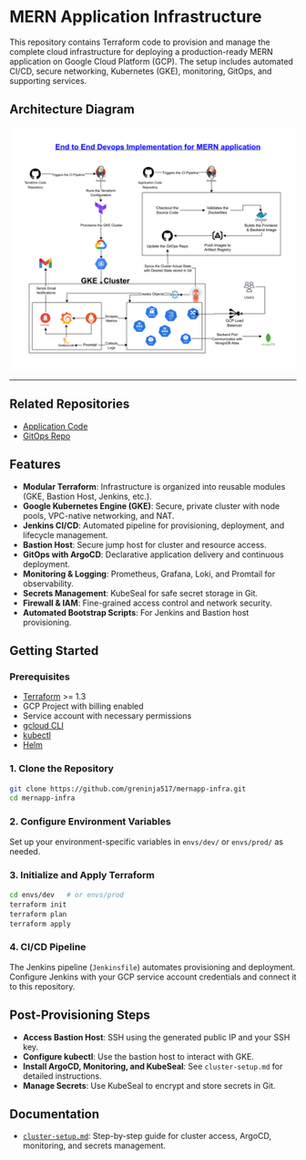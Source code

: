 # MERN Application Infrastructure
This repository contains Terraform code to provision and manage the complete cloud infrastructure for deploying a production-ready MERN application on Google Cloud Platform (GCP). The setup includes automated CI/CD, secure networking, Kubernetes (GKE), monitoring, GitOps, and supporting services.

## Architecture Diagram

![Architecture](./assets/architecture_diagram.png)


---

##  Related Repositories
- [Application Code](https://github.com/greninja517/mernapp-code.git)
- [GitOps Repo](https://github.com/greninja517/mernapp-gitops.git)


## Features
- **Modular Terraform**: Infrastructure is organized into reusable modules (GKE, Bastion Host, Jenkins, etc.).
- **Google Kubernetes Engine (GKE)**: Secure, private cluster with node pools, VPC-native networking, and NAT.
- **Jenkins CI/CD**: Automated pipeline for provisioning, deployment, and lifecycle management.
- **Bastion Host**: Secure jump host for cluster and resource access.
- **GitOps with ArgoCD**: Declarative application delivery and continuous deployment.
- **Monitoring & Logging**: Prometheus, Grafana, Loki, and Promtail for observability.
- **Secrets Management**: KubeSeal for safe secret storage in Git.
- **Firewall & IAM**: Fine-grained access control and network security.
- **Automated Bootstrap Scripts**: For Jenkins and Bastion host provisioning.


## Getting Started

### Prerequisites

- [Terraform](https://www.terraform.io/downloads.html) >= 1.3
- GCP Project with billing enabled
- Service account with necessary permissions
- [gcloud CLI](https://cloud.google.com/sdk/docs/install)
- [kubectl](https://kubernetes.io/docs/tasks/tools/)
- [Helm](https://helm.sh/docs/intro/install/)

### 1. Clone the Repository

```bash
git clone https://github.com/greninja517/mernapp-infra.git
cd mernapp-infra
```

### 2. Configure Environment Variables

Set up your environment-specific variables in `envs/dev/` or `envs/prod/` as needed.

### 3. Initialize and Apply Terraform

```bash
cd envs/dev   # or envs/prod
terraform init
terraform plan
terraform apply
```

### 4. CI/CD Pipeline

The Jenkins pipeline (`Jenkinsfile`) automates provisioning and deployment. Configure Jenkins with your GCP service account credentials and connect it to this repository.



## Post-Provisioning Steps

- **Access Bastion Host**: SSH using the generated public IP and your SSH key.
- **Configure kubectl**: Use the bastion host to interact with GKE.
- **Install ArgoCD, Monitoring, and KubeSeal**: See `cluster-setup.md` for detailed instructions.
- **Manage Secrets**: Use KubeSeal to encrypt and store secrets in Git.


## Documentation

- [`cluster-setup.md`](./cluster-setup.md): Step-by-step guide for cluster access, ArgoCD, monitoring, and secrets management.


